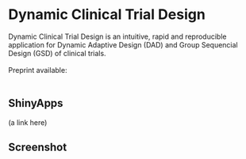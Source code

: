 # Dynamic Clinical Trial Design
Dynamic Clinical Trial Design is an intuitive, rapid and reproducible application for Dynamic Adaptive Design (DAD) and Group Sequencial Design (GSD) of clinical trials.
<br>
<br>
Preprint available:
<br>
<br>
## ShinyApps
(a link here)

## Screenshot

